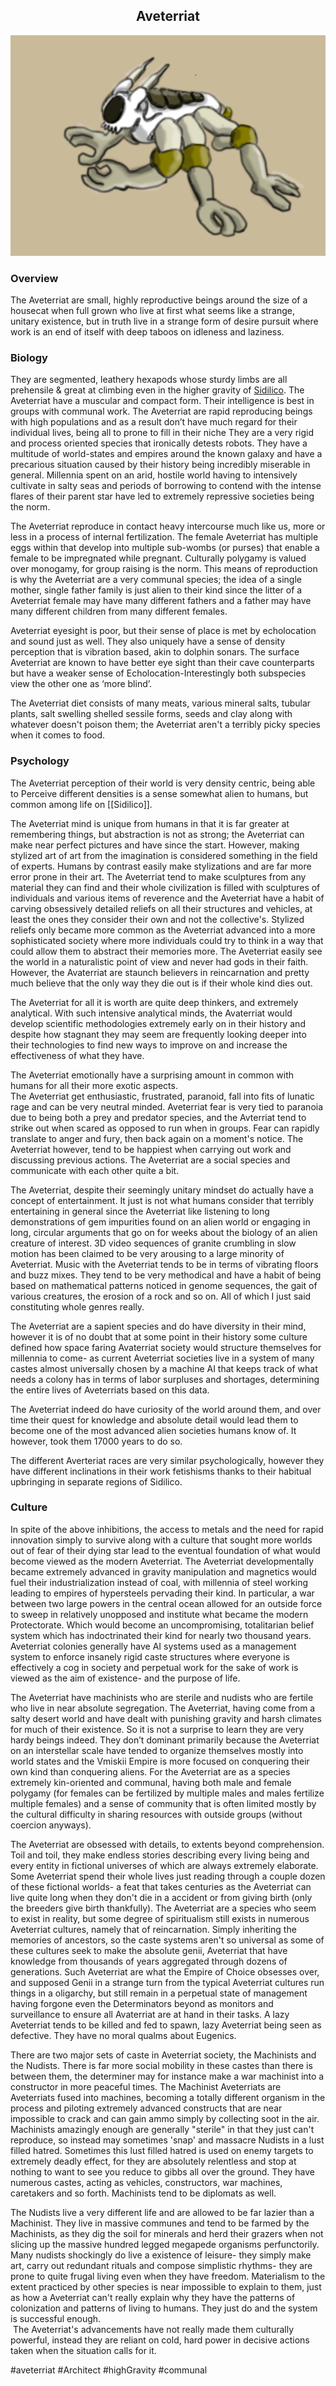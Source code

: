 
<h2 align="center">Aveterriat
</h2>
<p align="center">
<img src="https://github.com/Insculpo/Sandbox_Galaxy/blob/Galactic/Stellar_Abyss_Setting_Bible/Photo_Directory/Aveterriat.png">
</p>

### Overview

The Aveterriat are small, highly reproductive beings around the size of a housecat when full grown who live at first what seems like a strange, unitary existence, but in truth live in a strange form of desire pursuit where work is an end of itself with deep taboos on idleness and laziness.  

### Biology

They are segmented, leathery hexapods whose sturdy limbs are all prehensile & great at climbing even in the higher gravity of [Sidilico](https://github.com/Insculpo/Sandbox_Galaxy/tree/Galactic/Stellar_Abyss_Setting_Bible/1_Worlds_Systems/Sidilico.md).  The Aveterriat have a muscular and compact form.  Their intelligence is best in groups with communal work.  The Aveterriat are rapid reproducing beings with high populations and as a result don’t have much regard for their individual lives, being all to prone to fill in their niche   They are a very rigid and process oriented species that ironically detests robots.  They have a multitude of world-states and empires around the known galaxy and have a precarious situation caused by their history being incredibly miserable in general.  Millennia spent on an arid, hostile world having to intensively cultivate in salty seas and periods of borrowing to contend with the intense flares of their parent star have led to extremely repressive societies being the norm.  

The Aveterriat reproduce in contact heavy intercourse much like us, more or less in a process of internal fertilization.  The female Aveterriat has multiple eggs within that develop into multiple sub-wombs (or purses) that enable a female to be impregnated while pregnant.  Culturally polygamy is valued over monogamy, for group raising is the norm.  This means of reproduction is why the Aveterriat are a very communal species; the idea of a single mother, single father family is just alien to their kind since the litter of a Aveterriat female may have many different fathers and a father may have many different children from many different females.  

Aveterriat eyesight is poor, but their sense of place is met by echolocation and sound just as well.  They also uniquely have a sense of density perception that is vibration based, akin to dolphin sonars.  The surface Aveterriat are known to have better eye sight than their cave counterparts but have a weaker sense of Echolocation-Interestingly both subspecies view the other one as ‘more blind’.

The Aveterriat diet consists of many meats, various mineral salts, tubular plants, salt swelling shelled sessile forms, seeds and clay along with whatever doesn't poison them; the Aveterriat aren't a terribly picky species when it comes to food.  

### Psychology

The Aveterriat perception of their world is very density centric, being able to Perceive different densities is a sense somewhat alien to humans, but common among life on [[Sidilico]].   

The Aveterriat mind is unique from humans in that it is far greater at remembering things, but abstraction is not as strong; the Aveterriat can make near perfect pictures and have since the start.  However, making stylized art of art from the imagination is considered something in the field of experts.  Humans by contrast easily make stylizations and are far more error prone in their art.  The Aveterriat tend to make sculptures from any material they can find and their whole civilization is filled with sculptures of individuals and various items of reverence and the Aveterriat have a habit of carving obsessively detailed reliefs on all their structures and vehicles, at least the ones they consider their own and not the collective's.  Stylized reliefs only became more common as the Aveterriat advanced into a more sophisticated society where more individuals could try to think in a way that could allow them to abstract their memories more.  The Aveterriat easily see the world in a naturalistic point of view and never had gods in their faith.  However, the Avaterriat are staunch believers in reincarnation and pretty much believe that the only way they die out is if their whole kind dies out.

The Aveterriat for all it is worth are quite deep thinkers, and extremely analytical.  With such intensive analytical minds, the Avaterriat would develop scientific methodologies extremely early on in their history and despite how stagnant they may seem are frequently looking deeper into their technologies to find new ways to improve on and increase the effectiveness of what they have.  

The Aveterriat emotionally have a surprising amount in common with humans for all their more exotic aspects.  
The Aveterriat get enthusiastic, frustrated, paranoid, fall into fits of lunatic rage and can be very neutral minded.  Aveterriat fear is very tied to paranoia due to being both a prey and predator species, and the Avterriat tend to strike out when scared as opposed to run when in groups.  Fear can rapidly translate to anger and fury, then back again on a moment's notice.  The Aveterriat however, tend to be happiest when carrying out work and discussing previous actions.  The Aveterriat are a social species and communicate with each other quite a bit.

The Aveterriat, despite their seemingly unitary mindset do actually have a concept of entertainment.  It just is not what humans consider that terribly entertaining in general since the Aveterriat like listening to long demonstrations of gem impurities found on an alien world or engaging in long, circular arguments that go on for weeks about the biology of an alien creature of interest.  3D video sequences of granite crumbling in slow motion has been claimed to be very arousing to a large minority of Aveterriat.  Music with the Aveterriat tends to be in terms of vibrating floors and buzz mixes.  They tend to be very methodical and have a habit of being based on mathematical patterns noticed in genome sequences, the gait of various creatures, the erosion of a rock and so on.  All of which I just said constituting whole genres really.

The Aveterriat are a sapient species and do have diversity in their mind, however it is of no doubt that at some point in their history some culture defined how space faring Avaterriat society would structure themselves for millennia to come- as current Aveterriat societies live in a system of many castes almost universally chosen by a machine AI that keeps track of what needs a colony has in terms of labor surpluses and shortages, determining the entire lives of Aveterriats based on this data.

The Aveterriat indeed do have curiosity of the world around them, and over time their quest for knowledge and absolute detail would lead them to become one of the most advanced alien societies humans know of.  It however, took them 17000 years to do so.

The different Averteriat races are very similar psychologically, however they have different inclinations in their work fetishisms thanks to their habitual upbringing in separate regions of Sidilico.

### Culture

In spite of the above inhibitions, the access to metals and the need for rapid innovation simply to survive along with a culture that sought more worlds out of fear of their dying star lead to the eventual foundation of what would become viewed as the modern Aveterriat.  The Aveterriat developmentally became extremely advanced in gravity manipulation and magnetics would fuel their industrialization instead of coal, with millennia of steel working leading to empires of hypersteels pervading their kind.  In particular, a war between two large powers in the central ocean allowed for an outside force to sweep in relatively unopposed and institute what became the modern Protectorate.  Which would become an uncompromising, totalitarian belief system which has indoctrinated their kind for nearly two thousand years.  Aveterriat colonies generally have AI systems used as a management system to enforce insanely rigid caste structures where everyone is effectively a cog in society and perpetual work for the sake of work is viewed as the aim of existence- and the purpose of life.  

The Aveterriat have machinists who are sterile and nudists who are fertile who live in near absolute segregation.  The Aveterriat, having come from a salty desert world and have dealt with punishing gravity and harsh climates for much of their existence.  So it is not a surprise to learn they are very hardy beings indeed.  They don’t dominant primarily because the Aveterriat on an interstellar scale have tended to organize themselves mostly into world states and the Vmiskii Empire is more focused on conquering their own kind than conquering aliens.  For the Aveterriat are as a species extremely kin-oriented and communal, having both male and female polygamy (for females can be fertilized by multiple males and males fertilize multiple females) and a sense of community that is often limited mostly by the cultural difficulty in sharing resources with outside groups (without coercion anyways).

The Aveterriat are obsessed with details, to extents beyond comprehension.  Toil and toil, they make endless stories describing every living being and every entity in fictional universes of which are always extremely elaborate.  Some Aveterriat spend their whole lives just reading through a couple dozen of these fictional worlds- a feat that takes centuries as the Aveterriat can live quite long when they don't die in a accident or from giving birth (only the breeders give birth thankfully).  The Aveterriat are a species who seem to exist in reality, but some degree of spiritualism still exists in numerous Aveterriat cultures, namely that of reincarnation.  Simply inheriting the memories of ancestors, so the caste systems aren't so universal as some of these cultures seek to make the absolute genii, Aveterriat that have knowledge from thousands of years aggregated through dozens of generations.  Such Aveterriat are what the Empire of Choice obsesses over, and supposed Genii in a strange turn from the typical Aveterriat cultures run things in a oligarchy, but still remain in a perpetual state of management having forgone even the Determinators beyond as monitors and surveillance to ensure all Avaterriat are at hand in their tasks.
A lazy Aveterriat tends to be killed and fed to spawn, lazy Aveterriat being seen as defective.  They have no moral qualms about Eugenics.

There are two major sets of caste in Aveterriat society, the Machinists and the Nudists.  There is far more social mobility in these castes than there is between them, the determiner may for instance make a war machinist into a constructor in more peaceful times.  The Machinist Aveterriats are Aveterriats fused into machines, becoming a totally different organism in the process and piloting extremely advanced constructs that are near impossible to crack and can gain ammo simply by collecting soot in the air.  Machinists amazingly enough are generally "sterile" in that they just can't reproduce, so instead may sometimes 'snap' and massacre Nudists in a lust filled hatred.  Sometimes this lust filled hatred is used on enemy targets to extremely deadly effect, for they are absolutely relentless and stop at nothing to want to see you reduce to gibbs all over the ground. They have numerous castes, acting as vehicles, constructors, war machines, caretakers and so forth.  Machinists tend to be diplomats as well.

The Nudists live a very different life and are allowed to be far lazier than a Machinist.  They live in massive communes and tend to be farmed by the Machinists,  as they dig the soil for minerals and herd their grazers when not slicing up the massive hundred legged megapede organisms perfunctorily.  Many nudists shockingly do live a existence of leisure- they simply make art,  carry out redundant rituals and compose simplistic rhythms- they are prone to quite frugal living even when they have freedom.  Materialism to the extent practiced by other species is near impossible to explain to them,  just as how a Aveterriat can't really explain why they have the patterns of colonization and patterns of living to humans.  They just do and the system is successful enough.  
 The Aveterriat's advancements have not really made them culturally powerful, instead they are reliant on cold, hard power in decisive actions taken when the situation calls for it.

#aveterriat 
#Architect 
#highGravity
#communal